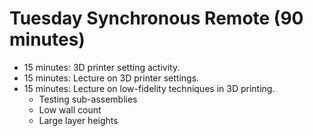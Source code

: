 # Tuesday Synchronous Remote (90 minutes)
- 15 minutes: 3D printer setting activity.
- 15 minutes: Lecture on 3D printer settings.
- 15 minutes: Lecture on low-fidelity techniques in 3D printing.
    - Testing sub-assemblies
    - Low wall count
    - Large layer heights